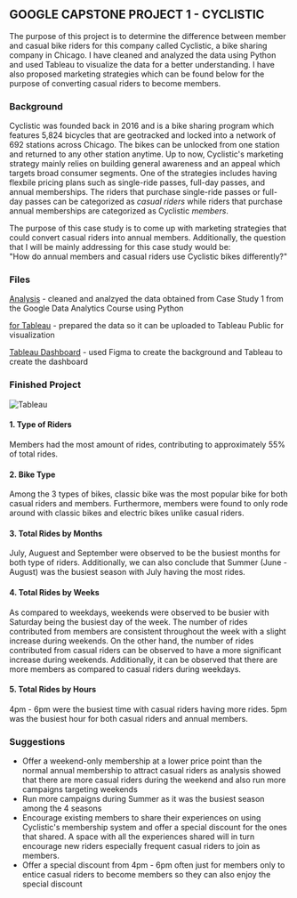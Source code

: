 ## **GOOGLE CAPSTONE PROJECT 1 - CYCLISTIC**

The purpose of this project is to determine the difference between member and casual bike riders for this company called Cyclistic, a bike sharing company in Chicago. 
I have cleaned and analyzed the data using Python and used Tableau to visualize the data for a better understanding. I have also proposed marketing strategies which can be found below for the purpose of converting casual riders to become members.

### **Background**
Cyclistic was founded back in 2016 and is a bike sharing program which features 5,824 bicycles that are geotracked and locked into a network of 692 stations across Chicago. The bikes can be unlocked from one station and returned to any other station anytime. Up to now, Cyclistic's marketing strategy mainly relies on building general awareness and an appeal which targets broad consumer segments. One of the strategies includes having flexbile pricing plans such as single-ride passes, full-day passes, and annual memberships. The riders that purchase single-ride passes or full-day passes can be categorized as *casual riders* while riders that purchase annual memberships are categorized as Cyclistic *members*.

The purpose of this case study is to come up with marketing strategies that could convert casual riders into annual members. Additionally, the question that I will be mainly addressing for this case study would be: </br> "How do annual members and casual riders use Cyclistic bikes differently?"

### **Files**
[Analysis](https://github.com/Leannkok/Cyclistic-Case-Study/blob/main/Analysis.py) - cleaned and analzyed the data obtained from Case Study 1 from the Google Data Analytics Course using Python

[for Tableau](https://github.com/Leannkok/Cyclistic-Case-Study/blob/main/forTableau.py) - prepared the data so it can be uploaded to Tableau Public for visualization

[Tableau Dashboard](https://public.tableau.com/app/profile/jia.qian5404/viz/GoogleCapstoneProject-CyclisticCaseStudy/Dashboard1) - used Figma to create the background and Tableau to create the dashboard

### **Finished Project**
![Tableau](https://i.imgur.com/KvuQYUC.png)

#### **1. Type of Riders**
Members had the most amount of rides, contributing to approximately 55% of total rides.

#### **2. Bike Type**
Among the 3 types of bikes, classic bike was the most popular bike for both casual riders and members. Furthermore, members were found to only rode around with classic bikes and electric bikes unlike casual riders.

#### **3. Total Rides by Months**
July, Auguest and September were observed to be the busiest months for both type of riders. Additionally, we can also conclude that Summer (June - August) was the busiest season with July having the most rides. 

#### **4. Total Rides by Weeks**
As compared to weekdays, weekends were observed to be busier with Saturday being the busiest day of the week. The number of rides contributed from members are consistent throughout the week with a slight increase during weekends. On the other hand, the number of rides contributed from casual riders can be observed to have a more significant increase during weekends. Additionally, it can be observed that there are more members as compared to casual riders during weekdays.

#### **5. Total Rides by Hours**
4pm - 6pm were the busiest time with casual riders having more rides. 5pm was the busiest hour for both casual riders and annual members. 

### **Suggestions**
* Offer a weekend-only membership at a lower price point than the normal annual membership to attract casual riders as analysis showed that there are more casual riders during the weekend and also run more campaigns targeting weekends
* Run more campaigns during Summer as it was the busiest season among the 4 seasons
* Encourage existing members to share their experiences on using Cyclistic's membership system and offer a special discount for the ones that shared. A space with all the experiences shared will in turn encourage new riders especially frequent casual riders to join as members. 
* Offer a special discount from 4pm - 6pm often just for members only to entice casual riders to become members so they can also enjoy the special discount 
